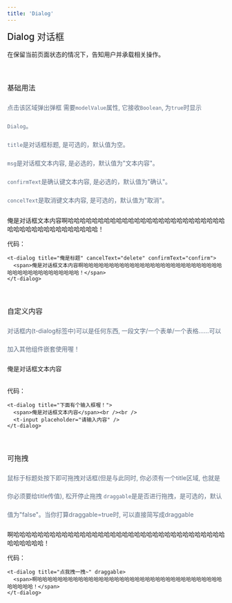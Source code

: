 ```yaml
---
title: 'Dialog'
---
```

## Dialog 对话框

在保留当前页面状态的情况下，告知用户并承载相关操作。

### 基础用法
<em>点击该区域弹出弹框</em>
<em>需要`modelValue`属性, 它接收`Boolean`, 为`true`时显示`Dialog`。</em><br />
<em>`title`是对话框标题, 是可选的，默认值为空。</em><br />
<em>`msg`是对话框文本内容, 是必选的，默认值为"文本内容"。</em><br />
<em>`confirmText`是确认键文本内容, 是必选的，默认值为"确认"。</em><br />
<em>`concelText`是取消键文本内容, 是可选的，默认值为"取消"。</em><br />
<!-- 使用t-dialog -->
<t-dialog title="俺是标题" cancelText="delete" confirmText="confirm">
  <span>俺是对话框文本内容啊哈哈哈哈哈哈哈哈哈哈哈哈哈哈哈哈哈哈哈哈哈哈哈哈哈哈哈哈哈哈哈哈哈哈哈哈哈哈哈哈哈！</span>
</t-dialog>

代码：

```vue
<t-dialog title="俺是标题" cancelText="delete" confirmText="confirm">
  <span>俺是对话框文本内容啊哈哈哈哈哈哈哈哈哈哈哈哈哈哈哈哈哈哈哈哈哈哈哈哈哈哈哈哈哈哈哈哈哈哈哈哈哈哈哈哈哈！</span>
</t-dialog>
```
### 自定义内容
<em>对话框内(t-dialog标签中)可以是任何东西, 一段文字/一个表单/一个表格……可以加入其他组件嵌套使用喔！</em>
  <!-- 使用t-dialog -->
<t-dialog title="下面有个输入框喔！">
  <span>俺是对话框文本内容</span><br /><br />
  <t-input placeholder="请输入内容" />
</t-dialog>

代码：

```vue
<t-dialog title="下面有个输入框喔！">
  <span>俺是对话框文本内容</span><br /><br />
  <t-input placeholder="请输入内容" />
</t-dialog>
```
### 可拖拽
<em>鼠标于标题处按下即可拖拽对话框(但是与此同时, 你必须有一个title区域, 也就是你必须要给title传值), 松开停止拖拽</em>
<em>`draggable`是是否进行拖拽，是可选的，默认值为"false"。当你打算draggable=true时, 可以直接简写成draggable</em>
<!-- 使用t-dialog -->
<t-dialog title="点我拽一拽~" draggable>
  <span>啊哈哈哈哈哈哈哈哈哈哈哈哈哈哈哈哈哈哈哈哈哈哈哈哈哈哈哈哈哈哈哈哈哈哈哈哈哈哈哈哈哈！</span>
</t-dialog>

代码：

```vue
<t-dialog title="点我拽一拽~" draggable>
  <span>啊哈哈哈哈哈哈哈哈哈哈哈哈哈哈哈哈哈哈哈哈哈哈哈哈哈哈哈哈哈哈哈哈哈哈哈哈哈哈哈哈哈！</span>
</t-dialog>
```

<!-- 尝试解决对话框示例在文档里无法居中展示问题 -->
<!-- <script lang="ts">
    import { onMounted } from 'vue'
    setup() {
        onMounted(() => {window.addEventListener('resize', this.centerDialog)})
        function centerDialog() {
            const dialog = this.$refs.dialog.$el
            dialog.style.top = (window.innerHeight - dialog.offsetHeight) / 2 + 'px'
            dialog.style.left = (window.innerWidth - dialog.offsetWidth) / 2 + 'px'
        }
        function showDialog() {
            this.visible = true
            this.$nextTick(() => {
                this.centerDialog();
            })
        }

        return {
            centerDialog,
            showDialog,
        }
    } 
</script> -->
<!-- 本篇文档样式预设 -->
<style scoped>
h2 {
  font-weight: 500;
  margin-top: 0px;
}
h3 {
  margin: 55px 0 10px;
  font-weight: 400;
}

em {
  font-size: 14px;
  color: #5e6d82;
  line-height: 3em;
  font-style: normal;
}
/* .dialog-container {
  display: flex;
  justify-content: center;
  align-items: center;
} */
</style>
